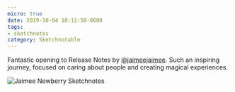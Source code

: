 ```yaml
---
micro: true
date: 2019-10-04 10:12:58-0600
tags:
- sketchnotes
category: Sketchnotable
---
```


Fantastic opening to Release Notes by [@jaimeejaimee](https://micro.blog/jaimeejaimee). Such an inspiring journey, focused on caring about people and creating magical experiences.

<img src="https://media.bennorris.org/images/sketchnotable/uploads/2019/5190726729.jpg" alt="Jaimee Newberry Sketchnotes" />